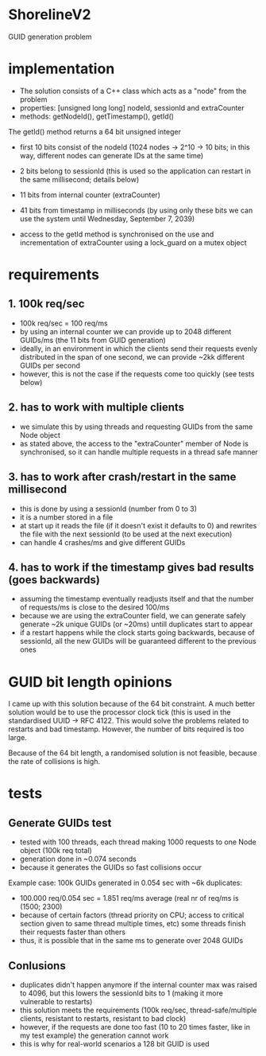 # ShorelineV2
GUID generation problem

# implementation
- The solution consists of a C++ class which acts as a "node" from the problem
- properties: [unsigned long long] nodeId, sessionId and extraCounter
- methods: getNodeId(), getTimestamp(), getId() 

The getId() method returns a 64 bit unsigned integer
 - first 10 bits consist of the nodeId (1024 nodes -> 2^10 -> 10 bits; in this way, different nodes can generate IDs at the same time)
 - 2 bits belong to sessionId (this is used so the application can restart in the same millisecond; details below)
 - 11 bits from internal counter (extraCounter)
 - 41 bits from timestamp in milliseconds (by using only these bits we can use the system until Wednesday, September 7, 2039)
 
 - access to the getId method is synchronised on the use and incrementation of extraCounter using a lock_guard on a mutex object
 
 # requirements
 ## 1. 100k req/sec
  - 100k req/sec = 100 req/ms
  - by using an internal counter we can provide up to 2048 different GUIDs/ms (the 11 bits from GUID generation)
  - ideally, in an environment in which the clients send their requests evenly distributed in the span of one second, we can provide ~2kk different GUIDs per second
  - however, this is not the case if the requests come too quickly (see tests below)

## 2. has to work with multiple clients
 - we simulate this by using threads and requesting GUIDs from the same Node object
 - as stated above, the access to the "extraCounter" member of Node is synchronised, so it can handle multiple requests in a thread safe manner
 
## 3. has to work after crash/restart in the same millisecond
 - this is done by using a sessionId (number from 0 to 3)
 - it is a number stored in a file
 - at start up it reads the file (if it doesn't exist it defaults to 0) and rewrites the file with the next sessionId (to be used at the next execution)
 - can handle 4 crashes/ms and give different GUIDs
 
 ## 4. has to work if the timestamp gives bad results (goes backwards)
  - assuming the timestamp eventually readjusts itself and that the number of requests/ms is close to the desired 100/ms
  - because we are using the extraCounter field, we can generate safely generate ~2k unique GUIDs (or ~20ms) untill duplicates start to appear
  - if a restart happens while the clock starts going backwards, because of sessionId, all the new GUIDs will be guaranteed different to the previous ones
  
# GUID bit length opinions
I came up with this solution because of the 64 bit constraint. A much better solution would be to use the processor clock tick (this is used in the standardised UUID -> RFC 4122.
This would solve the problems related to restarts and bad timestamp. However, the number of bits required is too large.

Because of the 64 bit length, a randomised solution is not feasible, because the rate of collisions is high.

# tests
## Generate GUIDs test

- tested with 100 threads, each thread making 1000 requests to one Node object (100k req total)
- generation done in ~0.074 seconds
- because it generates the GUIDs so fast collisions occur

Example case: 100k GUIDs generated in 0.054 sec with ~6k duplicates:
 - 100.000 req/0.054 sec = 1.851 req/ms average (real nr of req/ms is (1500; 2300)
 - because of certain factors (thread priority on CPU; access to critical section given to same thread multiple times, etc) some threads finish their requests faster than others
 - thus, it is possible that in the same ms to generate over 2048 GUIDs
 
 ## Conlusions
 - duplicates didn't happen anymore if the internal counter max was raised to 4096, but this lowers the sessionId bits to 1 (making it more vulnerable to restarts)
 - this solution meets the requirements (100k req/sec, thread-safe/multiple clients, resistant to restarts, resistant to bad clock)
 - however, if the requests are done too fast (10 to 20 times faster, like in my test example) the generation cannot work
 - this is why for real-world scenarios a 128 bit GUID is used
  
